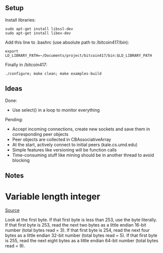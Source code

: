 ## Setup

Install libraries:

```
sudo apt-get install libssl-dev
sudo apt-get install libev-dev
```

Add this line to .bashrc (use absolute path to /bitcoin417/bin):

```
export LD_LIBRARY_PATH=~/Documents/project/bitcoin417/bin:$LD_LIBRARY_PATH
```

Finally in /bitcoin417:

```
./configure; make clean; make examples-build
```
	
## Ideas

Done:

- Use select() in a loop to monitor everything

Pending:

- Accept incoming connections, create new sockets and save them in corresponding peer objects
- Peer objects are collected in CBAssociativeArray
- At the start, actively connect to initial peers (kale.cs.umd.edu)
- Simple features like versioning will be function calls
- Time-consuming stuff like mining should be in another thread to avoid blocking

## Notes

# Variable length integer

[Source](https://bitcointalk.org/index.php?PHPSESSID=0j57qusrqmvof5lclsre0l4t02&topic=32849.msg410480#msg410480)

Look at the first byte.
If that first byte is less than 253, use the byte literally.
If that first byte is 253, read the next two bytes as a little endian 16-bit number (total bytes read = 3).
If that first byte is 254, read the next four bytes as a little endian 32-bit number (total bytes read = 5).
If that first byte is 255, read the next eight bytes as a little endian 64-bit number (total bytes read = 9).

